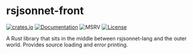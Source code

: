 # rsjsonnet-front

[![crates.io](https://img.shields.io/crates/v/rsjsonnet-front.svg)](https://crates.io/crates/rsjsonnet-front)
[![Documentation](https://docs.rs/rsjsonnet-front/badge.svg)](https://docs.rs/rsjsonnet-front)
![MSRV](https://img.shields.io/badge/rustc-1.74+-lightgray.svg)
[![License](https://img.shields.io/crates/l/rsjsonnet-front.svg)](https://github.com/eduardosm/rsjsonnet#license)

A Rust library that sits in the middle between rsjsonnet-lang and
the outer world. Provides source loading and error printing.
